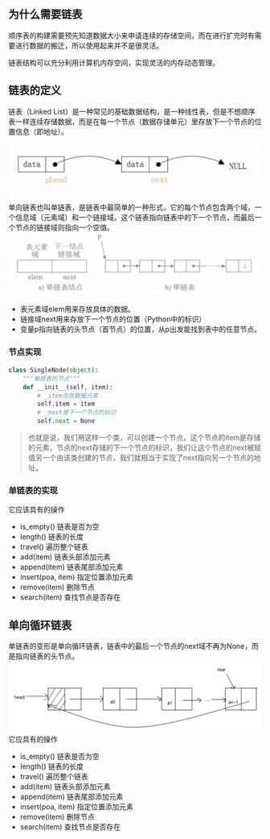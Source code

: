 ## 为什么需要链表
顺序表的构建需要预先知道数据大小来申请连续的存储空间，而在进行扩充时有需要进行数据的搬迁，所以使用起来并不是很灵活。

链表结构可以充分利用计算机内存空间，实现灵活的内存动态管理。
## 链表的定义
链表（Linked List）是一种常见的基础数据结构，是一种线性表，但是不想顺序表一样连续存储数据，而是在每一个节点（数据存储单元）里存放下一个节点的位置信息（即地址）。
![image](books/数据结构/picture/04.png)
单向链表也叫单链表，是链表中最简单的一种形式，它的每个节点包含两个域，一个信息域（元素域）和一个链接域。这个链表指向链表中的下一个节点，而最后一个节点的链接域则指向一个空值。
![image](books/数据结构/picture/03.png)
- 表元素域elem用来存放具体的数据。
- 链接域next用来存放下一个节点的位置（Python中的标识）
- 变量p指向链表的头节点（首节点）的位置，从p出发能找到表中的任意节点。
### 节点实现
```Python
class SingleNode(object):
    """单链表的节点"""
    def __init__(self, item):
        # _item存放数据元素
        self.item = item
        # _next是下一个节点的标识
        self.next = None
```
> 也就是说，我们用这样一个类，可以创建一个节点，这个节点的item是存储的元素，节点的next存储的下一个节点的标识，我们让这个节点的next被赋值另一个由该类创建的节点，我们就相当于实现了next指向另一个节点的地址。
### 单链表的实现
它应该具有的操作
- is_empty() 链表是否为空
- length() 链表的长度
- travel() 遍历整个链表
- add(item) 链表头部添加元素
- append(item) 链表尾部添加元素
- insert(poa, item) 指定位置添加元素
- remove(item) 删除节点
- search(item) 查找节点是否存在

## 单向循环链表
单链表的变形是单向循环链表，链表中的最后一个节点的next域不再为None，而是指向链表的头节点。
![image](books/数据结构/picture/05.png)
它应具有的操作
- is_empty() 链表是否为空
- length() 链表的长度
- travel() 遍历整个链表
- add(item) 链表头部添加元素
- append(item) 链表尾部添加元素
- insert(poa, item) 指定位置添加元素
- remove(item) 删除节点
- search(item) 查找节点是否存在